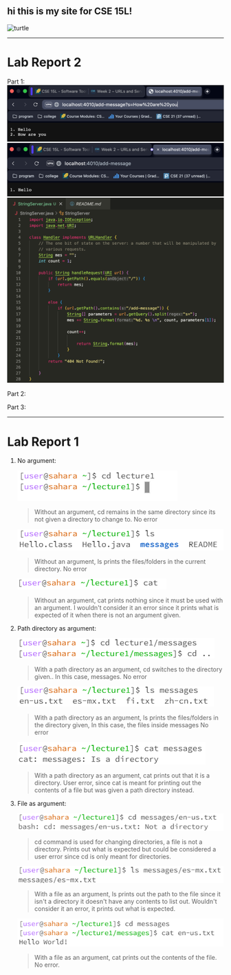 ## hi this is my site for CSE 15L!
![turtle](https://th.bing.com/th/id/OIP.qpWzbcnEVD5hkA0KYlcS7wHaE7?pid=ImgDet&rs=1)
***
# Lab Report 2

Part 1:
    ![cd](media/Lab2Hello.png)
    ![cd](media/Lab2HRU.png)
    ![cd](media/Lab2Code.png)
    

Part 2:

Part 3:


***
# Lab Report 1
1. No argument:

    ![cd](CSE15LA01-UD/lab1cd.png)

    > Without an argument, cd remains in the same directory since its not given a directory to change to.
    > No error

    ![ls](CSE15LA01-UD/lab1ls.png)

    > Without an argument, ls prints the files/folders in the current directory.
    > No error

    ![catmsg](CSE15LA01-UD/lab1cat.png)
    > Without an argument, cat prints nothing since it must be used with an argument.
    > I wouldn't consider it an error since it prints what is expected of it when there is not an argument given.

3. Path directory as argument:

    ![cd](CSE15LA01-UD/lab1cdpath.png)

    > With a path directory as an argument, cd switches to the directory given.. In this case, messages.
    > No error
   
    ![cd](CSE15LA01-UD/lab1lspath.png)

    > With a path directory as an argument, ls prints the files/folders in the directory given, In this case, the files inside messages
    > No error

    ![cd](CSE15LA01-UD/lab1catpath.png)

   > With a path directory as an argument, cat prints out that it is a directory.
   > User error, since cat is meant for printing out the contents of a file but was given a path directory instead.
   
5. File as argument: 
    
    ![cd](CSE15LA01-UD/lab1cdfile.png)
    > cd command is used for changing directories, a file is not a directory.
    > Prints out what is expected but could be considered a user error since cd is only meant for directories. 

    ![ls](CSE15LA01-UD/lab1lsfile.png)

    > With a file as an argument, ls prints out the path to the file since it isn't a directory it doesn't have any contents to list out.
    > Wouldn't consider it an error, it prints out what is expected.
    
    ![catmsg](CSE15LA01-UD/lab1catfile.png)
    > With a file as an argument, cat prints out the contents of the file.
    > No error.
